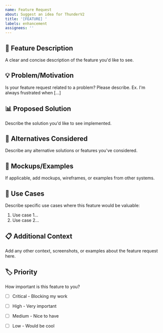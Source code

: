 ```yaml
---
name: Feature Request
about: Suggest an idea for ThunderV2
title: '[FEATURE] '
labels: enhancement
assignees: ''
---
```


## 🚀 Feature Description
A clear and concise description of the feature you'd like to see.

## 💡 Problem/Motivation
Is your feature request related to a problem? Please describe.
Ex. I'm always frustrated when [...]

## 📊 Proposed Solution
Describe the solution you'd like to see implemented.

## 🔄 Alternatives Considered
Describe any alternative solutions or features you've considered.

## 📸 Mockups/Examples
If applicable, add mockups, wireframes, or examples from other systems.

## 🎯 Use Cases
Describe specific use cases where this feature would be valuable:
1. Use case 1...
2. Use case 2...

## 📋 Additional Context
Add any other context, screenshots, or examples about the feature request here.

## 🏷️ Priority
How important is this feature to you?
- [ ] Critical - Blocking my work
- [ ] High - Very important
- [ ] Medium - Nice to have
- [ ] Low - Would be cool

